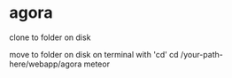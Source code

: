 # agora

clone to folder on disk

move to folder on disk on terminal with 'cd'
cd /your-path-here/webapp/agora
meteor
